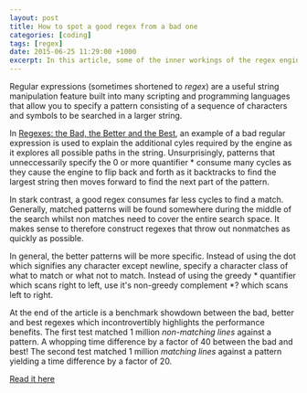 ```yaml
---
layout: post
title: How to spot a good regex from a bad one
categories: [coding]
tags: [regex]
date: 2015-06-25 11:29:00 +1000
excerpt: In this article, some of the inner workings of the regex engine are uncovered.  Where does the engine start to look for the pattern? What steps does it take to process the string and how does it end up finding or not finding a match? The answers lead us to discover the hallmarks for good/bad patterns.   
---
```


Regular expressions (sometimes shortened to _regex_) are a useful string manipulation feature built into many scripting and programming languages that allow you to specify a pattern consisting of a sequence of characters and symbols to be searched in a larger string.

In [Regexes: the Bad, the Better and the Best][1], an example of a bad regular expression is used to explain the additional cyles required by the engine as it explores all possible paths in the string.  Unsurprisingly, patterns that unneccessarily specify the 0 or more quantifier * consume many cycles as they cause the engine to flip back and forth as it backtracks to find the largest string then moves forward to find the next part of the pattern.  

In stark contrast, a good regex consumes far less cycles to find a match.  Generally, matched patterns will be found somewhere during the middle of the search whilst non matches need to cover the entire search space.  It makes sense to therefore construct regexes that throw out nonmatches as quickly as possible.  

In general, the better patterns will be more specific.  Instead of using the dot which signifies any character except newline, specify a character class of what to match or what not to match.  Instead of using the greedy * quantifier which scans right to left, use it's non-greedy complement *? which scans left to right.

At the end of the article is a benchmark showdown between the bad, better and best regexes which incontrovertibly highlights the performance benefits.  The first test matched 1 million _non-matching lines_ against a pattern. A whopping time difference by a factor of 40 between the bad and best!  The second test matched 1 million _matching lines_ against a pattern yielding a time difference by a factor of 20.

[Read it here][1]

[1]:https://www.loggly.com/blog/regexes-the-bad-better-best/